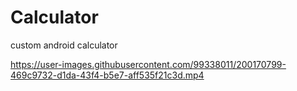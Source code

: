 # Calculator
custom android calculator


https://user-images.githubusercontent.com/99338011/200170799-469c9732-d1da-43f4-b5e7-aff535f21c3d.mp4

